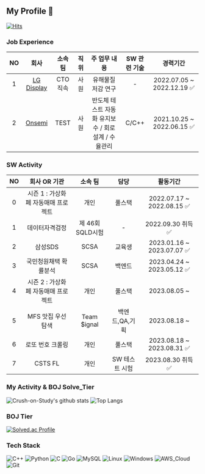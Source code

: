 ## My Profile 👋
[![Hits](https://hits.seeyoufarm.com/api/count/incr/badge.svg?url=https%3A%2F%2Fgithub.com%2FCrush-on-Study&count_bg=%23090909&title_bg=%230FDB44&icon=&icon_color=%23E7E7E7&title=hits&edge_flat=false)](https://hits.seeyoufarm.com)

### Job Experience
| NO  | 회사 | 소속 팀 | 직위 | 주 업무 내용 | SW 관련 기술 | 경력기간 |
| :-----: | :-----: | :-----: | :-----: | :-----: | :-----: | :-----: |
|1| [LG Display](https://www.lgdisplay.com/kor;jsessionid=53A457D353426A7E6F6450A39C700DF5) | CTO직속 | 사원 | 유해물질 저감 연구 | - | 2022.07.05 ~ 2022.12.19 ✅ |
|2| [Onsemi](https://www.onsemi.com/) | TEST | 사원 | 반도체 테스트 자동화 유지보수 / 회로설계 / 수율관리 | C/C++ | 2021.10.25 ~ 2022.06.15 ✅ | 

### SW Activity
| NO  | 회사 OR 기관 | 소속 팀 | 담당 |  활동기간 |
| :-----: | :-----: | :-----: | :-----: | :-----: |
|0| 시즌 1 : 가상화폐 자동매매 프로젝트 | 개인 | 풀스택 | 2022.07.17 ~ 2022.08.15 ✅ |
|1| 데이터자격검정 | 제 46회 SQLD시험 | - | 2022.09.30 취득 ✅ |
|2| 삼성SDS | SCSA | 교육생 | 2023.01.16 ~  2023.07.07 ✅ |
|3| 국민청원채택 확률분석 | SCSA | 백엔드 | 2023.04.24 ~  2023.05.12 ✅ |
|4| 시즌 2 : 가상화폐 자동매매 프로젝트 | 개인 | 풀스택 | 2023.08.05 ~ |
|5| MFS 맛집 우선 탐색 | Team $ignal | 백엔드,QA,기획 | 2023.08.18 ~ |
|6| 로또 번호 크롤링 | 개인 | 풀스택 | 2023.08.18 ~ 2023.08.31 ✅ |
|7| CSTS FL | 개인 | SW 테스트 시험 | 2023.08.30 취득 ✅ |



### My Activity & BOJ Solve_Tier
![Crush-on-Study's github stats](https://github-readme-stats.vercel.app/api?username=Crush-on-Study&show_icons=true&theme=radical)
![Top Langs](https://github-readme-stats.vercel.app/api/top-langs/?username=Crush-on-Study&layout=compact&theme=tokyonight)

### BOJ Tier
[![Solved.ac Profile](http://mazassumnida.wtf/api/v2/generate_badge?boj=zkuths12)](https://solved.ac/zkuths12/)

### Tech Stack
![C++](https://img.shields.io/badge/C++-3776AB.svg?&style=for-the-badge&logo=C%2B%2B&logoColor=white)
![Python](https://img.shields.io/badge/Python-3776AB.svg?&style=for-the-badge&logo=Python&logoColor=white)
![C](https://img.shields.io/badge/C-A8B9CC.svg?&style=for-the-badge&logo=C&logoColor=blue)
![Go](https://img.shields.io/badge/Go-00ADD8.svg?&style=for-the-badge&logo=Go&logoColor=purple)
![MySQL](https://img.shields.io/badge/MySQL-4479A1.svg?&style=for-the-badge&logo=MySQL&logoColor=yellow)
![Linux](https://img.shields.io/badge/linux-FCC624?style=for-the-badge&logo=linux&logoColor=black)
![Windows](https://img.shields.io/badge/windows-FCC624?style=for-the-badge&logo=windows&logoColor=black) 
![AWS_Cloud](https://img.shields.io/badge/amazonaws-232F3E?style=for-the-badge&logo=amazonaws&logoColor=white)
![Git](https://img.shields.io/badge/Git-F05032.svg?&style=for-the-badge&logo=Git&logoColor=white)
